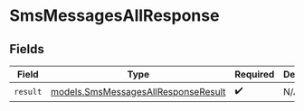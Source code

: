 # SmsMessagesAllResponse


## Fields

| Field                                                                            | Type                                                                             | Required                                                                         | Description                                                                      |
| -------------------------------------------------------------------------------- | -------------------------------------------------------------------------------- | -------------------------------------------------------------------------------- | -------------------------------------------------------------------------------- |
| `result`                                                                         | [models.SmsMessagesAllResponseResult](../models/smsmessagesallresponseresult.md) | :heavy_check_mark:                                                               | N/A                                                                              |